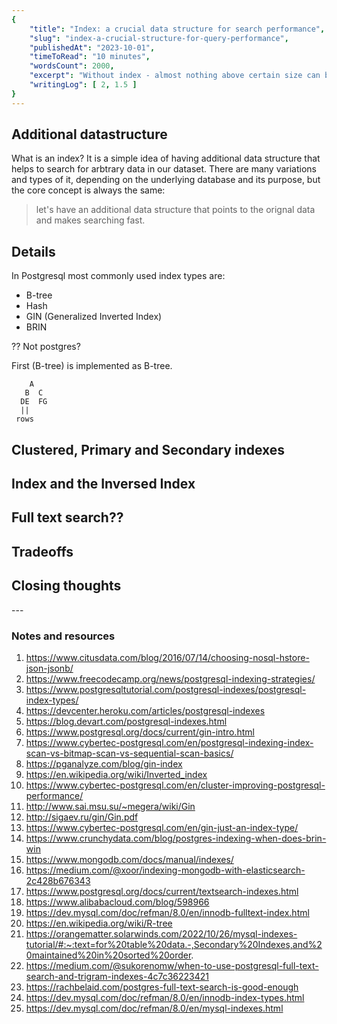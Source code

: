 ```yaml
---
{
    "title": "Index: a crucial data structure for search performance",
    "slug": "index-a-crucial-structure-for-query-performance",
    "publishedAt": "2023-10-01",
    "timeToRead": "10 minutes",
    "wordsCount": 2000,
    "excerpt": "Without index - almost nothing above certain size can be fast",
    "writingLog": [ 2, 1.5 ]
}
---
```


## Additional datastructure

What is an index? It is a simple idea of having additional data structure that helps to search for arbtrary data in our dataset. There are many variations and types of it, depending on the underlying database and its purpose, but the core concept is always the same:
> let's have an additional data structure that points to the orignal  data and makes searching fast.


## Details

In Postgresql most commonly used index types are:
* B-tree
* Hash
* GIN (Generalized Inverted Index)
* BRIN

?? Not postgres?

First (B-tree) is implemented as B-tree. 
```
    A
   B  C
  DE  FG
  ||
 rows 
```

## Clustered, Primary and Secondary indexes

## Index and the Inversed Index


## Full text search??


## Tradeoffs

## Closing thoughts

<div class="article-delimiter">---</div>

### Notes and resources
1. https://www.citusdata.com/blog/2016/07/14/choosing-nosql-hstore-json-jsonb/
2. https://www.freecodecamp.org/news/postgresql-indexing-strategies/
3. https://www.postgresqltutorial.com/postgresql-indexes/postgresql-index-types/
4. https://devcenter.heroku.com/articles/postgresql-indexes
5. https://blog.devart.com/postgresql-indexes.html
6. https://www.postgresql.org/docs/current/gin-intro.html
7. https://www.cybertec-postgresql.com/en/postgresql-indexing-index-scan-vs-bitmap-scan-vs-sequential-scan-basics/
8. https://pganalyze.com/blog/gin-index
9. https://en.wikipedia.org/wiki/Inverted_index
10. https://www.cybertec-postgresql.com/en/cluster-improving-postgresql-performance/
11. http://www.sai.msu.su/~megera/wiki/Gin
12. http://sigaev.ru/gin/Gin.pdf
13. https://www.cybertec-postgresql.com/en/gin-just-an-index-type/
14. https://www.crunchydata.com/blog/postgres-indexing-when-does-brin-win
15. https://www.mongodb.com/docs/manual/indexes/
16. https://medium.com/@xoor/indexing-mongodb-with-elasticsearch-2c428b676343
17. https://www.postgresql.org/docs/current/textsearch-indexes.html
18. https://www.alibabacloud.com/blog/598966
19. https://dev.mysql.com/doc/refman/8.0/en/innodb-fulltext-index.html
20. https://en.wikipedia.org/wiki/R-tree
21. https://orangematter.solarwinds.com/2022/10/26/mysql-indexes-tutorial/#:~:text=for%20table%20data.-,Secondary%20Indexes,and%20maintained%20in%20sorted%20order.
22. https://medium.com/@sukorenomw/when-to-use-postgresql-full-text-search-and-trigram-indexes-4c7c36223421
23. https://rachbelaid.com/postgres-full-text-search-is-good-enough
24. https://dev.mysql.com/doc/refman/8.0/en/innodb-index-types.html
25. https://dev.mysql.com/doc/refman/8.0/en/mysql-indexes.html